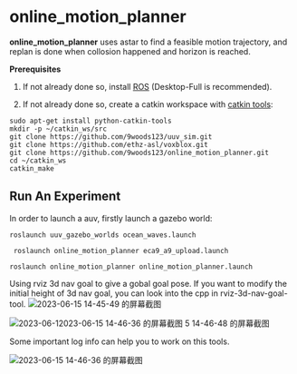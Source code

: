 # online_motion_planner



**online_motion_planner**  uses astar to find a feasible motion trajectory, and replan is done when collosion happened and horizon is reached.


**Prerequisites**

1. If not already done so, install [ROS](http://wiki.ros.org/ROS/Installation) (Desktop-Full is recommended).

2. If not already done so, create a catkin workspace with [catkin tools](https://catkin-tools.readthedocs.io/en/latest/):

```shell script
sudo apt-get install python-catkin-tools
mkdir -p ~/catkin_ws/src
git clone https://github.com/9woods123/uuv_sim.git
git clone https://github.com/ethz-asl/voxblox.git
git clone https://github.com/9woods123/online_motion_planner.git
cd ~/catkin_ws
catkin_make
```

## Run An Experiment

In order to launch a auv, firstly launch a gazebo world:

```
roslaunch uuv_gazebo_worlds ocean_waves.launch 
```

```
 roslaunch online_motion_planner eca9_a9_upload.launch
```

```
roslaunch online_motion_planner online_motion_planner.launch
```




Using  rviz 3d nav goal to give a gobal goal pose.  If you want to modify the initial height of 3d nav goal, you can look into the cpp in rviz-3d-nav-goal-tool.
![2023-06-15 14-45-49 的屏幕截图](https://github.com/9woods123/online_motion_planner/assets/78521063/d6435e44-a1cf-4d4c-b958-3584c2dd3765)

![2023-06-1![2023-06-15 14-46-36 的屏幕截图](https://github.com/9woods123/online_motion_planner/assets/78521063/52e6db95-6fff-4902-b5ee-c25feac618c7)
5 14-46-48 的屏幕截图](https://github.com/9woods123/online_motion_planner/assets/78521063/dae1cfba-0ba2-4775-a24b-543e2a04215c)

Some important log info can help you to work on this tools.

![2023-06-15 14-46-36 的屏幕截图](https://github.com/9woods123/online_motion_planner/assets/78521063/17fea9c7-86a1-46d5-9737-e2a538b0da9b)


